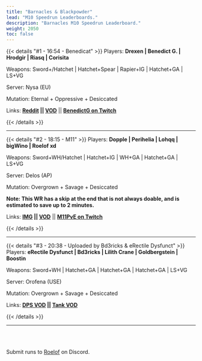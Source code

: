 ```yaml
---
title: "Barnacles & Blackpowder"
lead: "M10 Speedrun Leaderboards."
description: "Barnacles M10 Speedrun Leaderboard."
weight: 2050
toc: false
---
```


{{< details "#1 - 16:54 - Benedicat" >}}
Players: **Drexen | Benedict G. | Hrodgir | Riasq | Corisita**

Weapons: Sword+/Hatchet | Hatchet+Spear | Rapier+IG | Hatchet+GA | LS+VG

Server: Nysa (EU)

Mutation: Eternal + Oppressive + Desiccated

Links: **<a href="https://www.reddit.com/r/newworldgame/comments/y707aw/wr_barnacles_m10_speedrun_16m54/" target="_blank">Reddit</a> || <a href="https://www.youtube.com/watch?v=K1kNVp9lrWw" target="_blank">VOD</a>** || **<a href="https://twitch.tv/genedictb" target="_blank">BenedictG on Twitch</a>**

{{< /details >}}

---

{{< details "#2 - 18:15 - M11" >}}
Players: **Dopple | Perihelia | Lohqq | bigWino | Roelof xd**

Weapons: Sword+WH/Hatchet | Hatchet+IG | WH+GA | Hatchet+GA | LS+VG

Server: Delos (AP)

Mutation: Overgrown + Savage + Desiccated

**Note: This WR has a skip at the end that is not always doable, and is estimated to save up to 2 minutes.**

Links: **<a href="https://gyazo.com/614ca973056571e5fc422d6bab04d6f5" target="_blank">IMG</a> || <a href="https://www.twitch.tv/videos/1600744357" target="_blank">VOD</a>** || **<a href="https://twitch.tv/M11PvE" target="_blank">M11PvE on Twitch</a>**

{{< /details >}}


---

{{< details "#3 - 20:38 - Uploaded by Bd3ricks & eRectile Dysfunct" >}}
Players: **eRectile Dysfunct | Bd3ricks | Lilith Crane | Goldbergstein | Boostin**

Weapons: Sword+WH | Hatchet+GA | Hatchet+GA | Hatchet+GA | LS+VG

Server: Orofena (USE)

Mutation: Overgrown + Savage + Desiccated

Links: **<a href="https://www.youtube.com/watch?v=baq7grO7WT8" target="_blank">DPS VOD</a> || <a href="https://www.youtube.com/watch?v=28y6sRNvnNY" target="_blank">Tank VOD</a>**

{{< /details >}}


---

<br>
<br>

Submit runs to <a href="https://discord.com/users/144300697230376960" target="_blank">Roelof</a> on Discord.